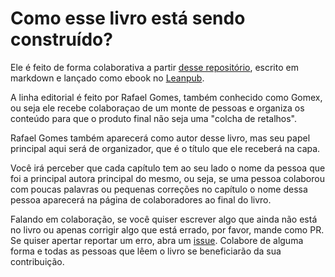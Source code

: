 # Como esse livro está sendo construído?

Ele é feito de forma colaborativa a partir [desse repositório](https://github.com/gomex/deploy-em-producao), escrito em markdown e lançado como ebook no [Leanpub](https://leanpub.com). 

A linha editorial é feito por Rafael Gomes, também conhecido como Gomex, ou seja ele recebe colaboraçao de um monte de pessoas e organiza os conteúdo para que o produto final não seja uma "colcha de retalhos".

Rafael Gomes também aparecerá como autor desse livro, mas seu papel principal aqui será de organizador, que é o título que ele receberá na capa.

Você irá perceber que cada capítulo tem ao seu lado o nome da pessoa que foi a principal autora principal do mesmo, ou seja, se uma pessoa colaborou com poucas palavras ou pequenas correções no capítulo o nome dessa pessoa aparecerá na página de colaboradores ao final do livro.

Falando em colaboração, se você quiser escrever algo que ainda não está no livro ou apenas corrigir algo que está errado, por favor, mande como PR. Se quiser apertar reportar um erro, abra um [issue](https://github.com/gomex/deploy-em-producao/issues). Colabore de alguma forma e todas as pessoas que lêem o livro se beneficiarão da sua contribuição.
